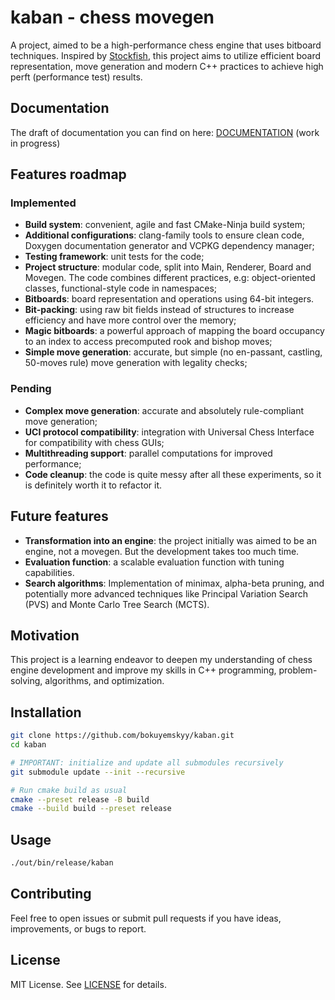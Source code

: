 # kaban - chess movegen

A project, aimed to be a high-performance chess engine that uses bitboard techniques. 
Inspired by [Stockfish](https://stockfishchess.org/), this project aims to utilize efficient board representation, move generation and modern C++ practices to achieve high perft (performance test) results.

## Documentation
The draft of documentation you can find on here: [DOCUMENTATION](https://bokuyemskyy.github.io/kaban/docs/html/) (work in progress)

## Features roadmap
### Implemented
- **Build system**: convenient, agile and fast CMake-Ninja build system;
- **Additional configurations**: clang-family tools to ensure clean code, Doxygen documentation generator and VCPKG dependency manager;
- **Testing framework**: unit tests for the code;
- **Project structure**: modular code, split into Main, Renderer, Board and Movegen. The code combines different practices, e.g: object-oriented classes, functional-style code in namespaces;
- **Bitboards**: board representation and operations using 64-bit integers.
- **Bit-packing**: using raw bit fields instead of structures to increase efficiency and have more control over the memory; 
- **Magic bitboards**: a powerful approach of mapping the board occupancy to an index to access precomputed rook and bishop moves;
- **Simple move generation**: accurate, but simple (no en-passant, castling, 50-moves rule) move generation with legality checks;
### Pending
- **Complex move generation**: accurate and absolutely rule-compliant move generation;
- **UCI protocol compatibility**: integration with Universal Chess Interface for compatibility with chess GUIs;
- **Multithreading support**: parallel computations for improved performance;
- **Code cleanup**: the code is quite messy after all these experiments, so it is definitely worth it to refactor it.
  
## Future features
- **Transformation into an engine**: the project initially was aimed to be an engine, not a movegen. But the development takes too much time.
- **Evaluation function**: a scalable evaluation function with tuning capabilities.
- **Search algorithms**: Implementation of minimax, alpha-beta pruning, and potentially more advanced techniques like Principal Variation Search (PVS) and Monte Carlo Tree Search (MCTS).

## Motivation
This project is a learning endeavor to deepen my understanding of chess engine development and improve my skills in C++ programming, problem-solving, algorithms, and optimization.

## Installation
```bash
git clone https://github.com/bokuyemskyy/kaban.git
cd kaban

# IMPORTANT: initialize and update all submodules recursively
git submodule update --init --recursive

# Run cmake build as usual
cmake --preset release -B build
cmake --build build --preset release
```

## Usage
```bash
./out/bin/release/kaban
```

## Contributing
Feel free to open issues or submit pull requests if you have ideas, improvements, or bugs to report.

## License
MIT License. See [LICENSE](LICENSE) for details.
